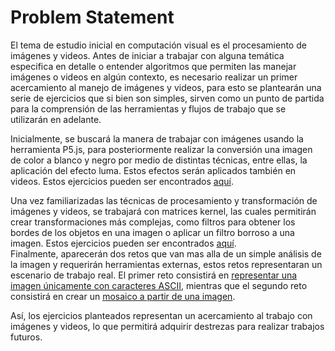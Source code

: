 # Problem Statement

El tema de estudio inicial en computación visual es el procesamiento de imágenes y videos. Antes de iniciar a trabajar con alguna temática especifica en detalle o entender algoritmos que permiten las manejar imágenes o videos en algún contexto, es necesario realizar un primer acercamiento al manejo de imágenes y videos, para esto se plantearán una serie de ejercicios que si bien son simples, sirven como un punto de partida para la comprensión de las herramientas y flujos de trabajo que se utilizarán en adelante.
<br/>

Inicialmente, se buscará la manera de trabajar con imágenes usando la herramienta P5.js, para posteriormente realizar la conversión una imagen de color a blanco y negro por medio de distintas técnicas, entre ellas, la aplicación del efecto luma. Estos efectos serán aplicados también en videos. Estos ejercicios pueden ser encontrados [aquí](https://vc-jcss.github.io/vc/docs/workshops/imaging/basic_gray).
<br/>

Una vez familiarizadas las técnicas de procesamiento y transformación de imágenes y videos, se trabajará con matrices kernel, las cuales permitirán crear transformaciones más complejas, como filtros para obtener los bordes de los objetos en una imagen o aplicar un filtro borroso a una imagen. Estos ejercicios pueden ser encontrados [aquí](https://vc-jcss.github.io/vc/docs/workshops/imaging/kernels).
<br/>
Finalmente, aparecerán dos retos que van mas alla de un simple análisis de la imagen y requerirán herramientas externas, estos retos representaran un escenario de trabajo real. El primer reto consistirá en [representar una imagen únicamente con caracteres ASCII](https://vc-jcss.github.io/vc/docs/workshops/imaging/ascii), mientras que el segundo reto consistirá en crear un [mosaico a partir de una imagen](https://vc-jcss.github.io/vc/docs/workshops/imaging/mosaic).
<br/>

Así, los ejercicios planteados representan un acercamiento al trabajo con imágenes y videos, lo que permitirá adquirir destrezas para realizar trabajos futuros.